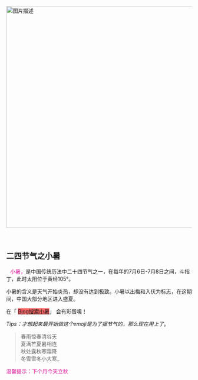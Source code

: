 <img src="https://cdn.jsdmirror.com/gh/Renjiu13/Blog_img@main/img/20250723131936731.png" width="600" alt="图片描述">

 
## 二四节气之小暑
 
<font color="#dd1399">小暑，</font>是中国传统历法中二十四节气之一，在每年的7月6日-7月8日之间，斗指丁，此时太阳位于黄经105°。

小暑的含义是天气开始炎热，却没有达到极致。小暑以出梅和入伏为标志，在这期间，中国大部分地区进入盛夏。

在「 [<span style="background:#ff6666">Bing搜索小暑</span>](https://www.bing.com/search?q=%E5%B0%8F%E6%9A%91)」 会有彩蛋噢！  
  
_Tips：才想起来最开始做这个emoji是为了报节气的，那么现在用上了_。  
  

> 春雨惊春清谷天  
> 夏满芒夏暑相连  
> 秋处露秋寒霜降  
> 冬雪雪冬小大寒_

  
  
<font color="#dd1399">温馨提示：下个月今天立秋  </font>

